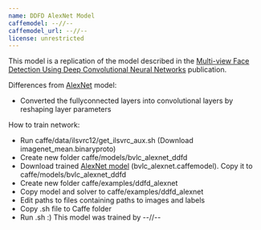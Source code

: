 ```yaml
---
name: DDFD AlexNet Model
caffemodel: --//--
caffemodel_url: --//--
license: unrestricted
---
```


This model is a replication of the model described in the [Multi-view Face Detection Using Deep Convolutional
Neural Networks](http://arxiv.org/pdf/1502.02766v3.pdf) publication.

Differences from [AlexNet](https://github.com/DolotovEvgeniy/face-detection-model/tree/master/bvlc_alexnet) model:
- Converted the fullyconnected
layers into convolutional layers by reshaping layer
parameters

How to train network:
- Run caffe/data/ilsvrc12/get_ilsvrc_aux.sh (Download imagenet_mean.binaryproto)
- Create new folder caffe/models/bvlc_alexnet_ddfd
- Download trained [AlexNet model](https://drive.google.com/drive/folders/0B6q4BSmVJim6Yl9qT0YyQ0FIZW8) (bvlc_alexnet.caffemodel). Copy it to caffe/models/bvlc_alexnet_ddfd
- Create new folder caffe/examples/ddfd_alexnet
- Copy model and solver to caffe/examples/ddfd_alexnet
- Edit paths to files containing paths to images and labels
- Copy .sh file to Caffe folder
- Run .sh :)
This model was trained by --//--




